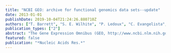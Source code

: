 ```yaml
---
title: "NCBI GEO: archive for functional genomics data sets--update"
date: 2013-01-01
publishDate: 2019-10-04T21:24:26.880710Z
authors: ["T. Barrett", "S. E. Wilhite", "P. Ledoux", "C. Evangelista", "I. F. Kim", "M. Tomashevsky", "K. A. Marshall", "K. H. Phillippy", "P. M. Sherman", "M. Holko", "A. Yefanov", "H. Lee", "N. Zhang", "C. L. Robertson", "N. Serova", "S. Davis", "A. Soboleva"]
publication_types: ["2"]
abstract: "The Gene Expression Omnibus (GEO, http://www.ncbi.nlm.nih.gov/geo/) is an international public repository for high-throughput microarray and next-generation sequence functional genomic data sets submitted by the research community. The resource supports archiving of raw data, processed data and metadata which are indexed, cross-linked and searchable. All data are freely available for download in a variety of formats. GEO also provides several web-based tools and strategies to assist users to query, analyse and visualize data. This article reports current status and recent database developments, including the release of GEO2R, an R-based web application that helps users analyse GEO data."
featured: false
publication: "*Nucleic Acids Res.*"
---
```


